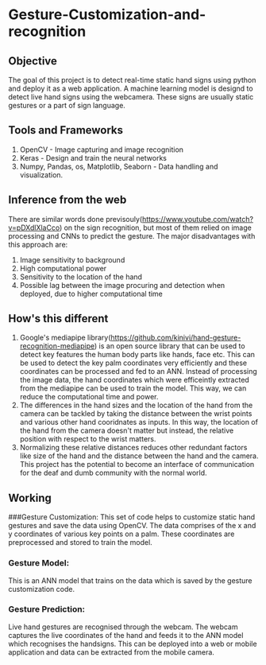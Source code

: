 # Gesture-Customization-and-recognition

## Objective
The goal of this project is to detect real-time static hand signs using python and deploy it as a web application. A machine learning model is designd to detect live hand signs using the webcamera. These signs are usually static gestures or a part of sign language.

## Tools and Frameworks
1. OpenCV - Image capturing and image recognition
2. Keras - Design and train the neural networks
3. Numpy, Pandas, os, Matplotlib, Seaborn - Data handling and visualization.

## Inference from the web
There are similar words done previsouly(https://www.youtube.com/watch?v=pDXdlXlaCco) on the sign recognition, but most of them relied on image processing and CNNs to predict the gesture. The major disadvantages with this approach are:
1. Image sensitivity to background
2. High computational power
3. Sensitivity to the location of the hand
4. Possible lag between the image procuring and detection when deployed, due to higher computational time

## How's this different
1. Google's mediapipe library(https://github.com/kinivi/hand-gesture-recognition-mediapipe) is an open source library that can be used to detect key features the human body parts like hands, face etc. This can be used to detect the key palm coordinates very efficiently and these coordinates can be processed and fed to an ANN. Instead of processing the image data, the hand coordinates which were efficeintly extracted from the mediapipe can be used to train the model. This way, we can reduce the computational time and power.
2. The differences in the hand sizes and the location of the hand from the camera can be tackled by taking the distance between the wrist points and various other hand cooridnates as inputs. In this way, the location of the hand from the camera doesn't matter but instead, the relative position with respect to the wrist matters.
3. Normalizing these relative distances reduces other redundant factors like size of the hand and the distance between the hand and the camera.
This project has the potential to become an interface of communication for the deaf and dumb community with the normal world. 

## Working
###Gesture Customization:
This set of code helps to customize static hand gestures and save the data using OpenCV. The data comprises of the x and y coordinates of various key points on a palm. These coordinates are preprocessed and stored to train the model.

### Gesture Model:
This is an ANN model that trains on the data which is saved by the gesture customization code. 

### Gesture Prediction:
Live hand gestures are recognised through the webcam. The webcam captures the live coordinates of the hand and feeds it to the ANN model which recognises the handsigns. This can be deployed into a web or mobile application and data can be extracted from the mobile camera.
